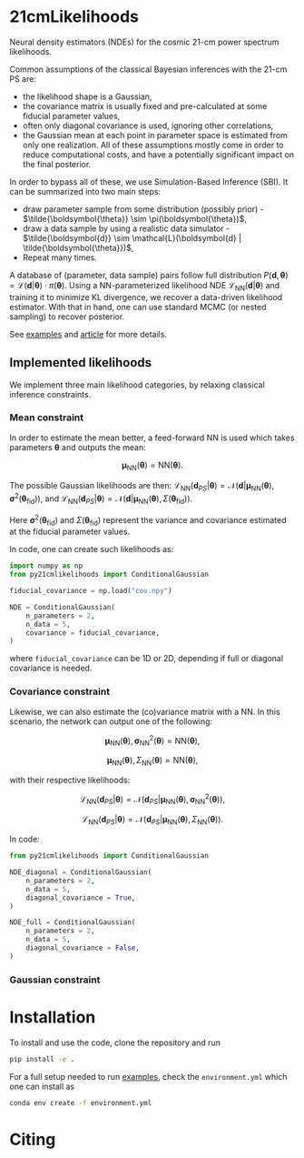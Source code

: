 # 21cmLikelihoods

Neural density estimators (NDEs) for the cosmic 21-cm power spectrum likelihoods.

Common assumptions of the classical Bayesian inferences with the 21-cm PS are:
- the likelihood shape is a Gaussian,
- the covariance matrix is usually fixed and pre-calculated at some fiducial parameter values,
- often only diagonal covariance is used, ignoring other correlations,
- the Gaussian mean at each point in parameter space is estimated from only one realization.
All of these assumptions mostly come in order to reduce computational costs,
and have a potentially significant impact on the final posterior.

In order to bypass all of these, we use Simulation-Based Inference (SBI).
It can be summarized into two main steps:
- draw parameter sample from some distribution (possibly prior) - $\tilde{\boldsymbol{\theta}} \sim \pi(\boldsymbol{\theta})$,
- draw a data sample by using a realistic data simulator - $\tilde{\boldsymbol{d}} \sim \mathcal{L}(\boldsymbol{d} | \tilde{\boldsymbol{\theta}})$,
- Repeat many times.

A database of (parameter, data sample) pairs follow full distribution 
$P(\boldsymbol{d}, \boldsymbol{\theta}) = \mathcal{L}(\boldsymbol{d} | \boldsymbol{\theta}) \cdot \pi(\boldsymbol{\theta})$.
Using a NN-parameterized likelihood NDE $\mathcal{L}_{\text{NN}}(\boldsymbol{d} | \boldsymbol{\theta})$ and training it to
minimize KL divergence, we recover a data-driven likelihood estimator.
With that in hand, one can use standard MCMC (or nested sampling) to recover posterior.

See [examples](https://github.com/dprelogo/21cmLikelihoods/tree/main/examples) and [article](https://arxiv.org/) for more details.

## Implemented likelihoods
We implement three main likelihood categories, by relaxing classical inference constraints.

### Mean constraint
In order to estimate the mean better, a feed-forward NN is used which takes parameters $\boldsymbol{\theta}$ and outputs the mean:

$$\boldsymbol{\mu}_{\text{NN}}(\boldsymbol{\theta}) = \text{NN}(\boldsymbol{\theta}) .$$

The possible Gaussian likelihoods are then:
$\mathcal{L}_{\text{NN}}(\boldsymbol{d}_{PS} | \boldsymbol{\theta}) = \mathcal{N}(\boldsymbol{d}| \boldsymbol{\mu}_{\text{NN}}(\boldsymbol{\theta}), \boldsymbol{\sigma}^2(\boldsymbol{\theta}_{\text{fid}})) ,$
and
$\mathcal{L}_{\text{NN}}(\boldsymbol{d}_{PS} | \boldsymbol{\theta}) = \mathcal{N}(\boldsymbol{d}| \boldsymbol{\mu}_{\text{NN}}(\boldsymbol{\theta}), \Sigma(\boldsymbol{\theta}_{\text{fid}})) .$

Here $\boldsymbol{\sigma}^2(\boldsymbol{\theta}_{\text{fid}})$ and $\Sigma(\boldsymbol{\theta}_{\text{fid}})$ represent the variance and covariance estimated at the fiducial parameter values.

In code, one can create such likelihoods as:
```python
import numpy as np
from py21cmlikelihoods import ConditionalGaussian

fiducial_covariance = np.load("cov.npy")

NDE = ConditionalGaussian(
    n_parameters = 2, 
    n_data = 5, 
    covariance = fiducial_covariance,
)
```
where `fiducial_covariance` can be 1D or 2D, depending if full or diagonal covariance is needed.
### Covariance constraint
Likewise, we can also estimate the (co)variance matrix with a NN. In this scenario, the network can output one of the following:

$$\boldsymbol{\mu}_{\text{NN}}(\boldsymbol{\theta}), \boldsymbol{\sigma}^2_{\text{NN}}(\boldsymbol{\theta}) = \text{NN}(\boldsymbol{\theta}) , $$

$$\boldsymbol{\mu}_{\text{NN}}(\boldsymbol{\theta}), \Sigma_{\text{NN}}(\boldsymbol{\theta}) = \text{NN}(\boldsymbol{\theta}) , $$

with their respective likelihoods:

$$\mathcal{L}_{\text{NN}}(\boldsymbol{d}_{PS} | \boldsymbol{\theta}) = \mathcal{N}(\boldsymbol{d}_{PS}| \boldsymbol{\mu}_{\text{NN}}(\boldsymbol{\theta}), \boldsymbol{\sigma}^2_{\text{NN}}(\boldsymbol{\theta})) ,$$

$$\mathcal{L}_{\text{NN}}(\boldsymbol{d}_{PS} | \boldsymbol{\theta}) = \mathcal{N}(\boldsymbol{d}_{PS}| \boldsymbol{\mu}_{\text{NN}}(\boldsymbol{\theta}), \Sigma_{\text{NN}}(\boldsymbol{\theta})) .$$

In code:
```python
from py21cmlikelihoods import ConditionalGaussian

NDE_diagonal = ConditionalGaussian(
    n_parameters = 2, 
    n_data = 5, 
    diagonal_covariance = True,
)

NDE_full = ConditionalGaussian(
    n_parameters = 2, 
    n_data = 5, 
    diagonal_covariance = False,
)
```
### Gaussian constraint


# Installation
To install and use the code, clone the repository and run
```bash
pip install -e .
```
For a full setup needed to run [examples](https://github.com/dprelogo/21cmLikelihoods/tree/main/examples),
check the `environment.yml` which one can install as
```bash
conda env create -f environment.yml
```

# Citing
